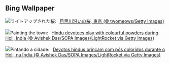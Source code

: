 ## Bing Wallpaper
![](https://www.bing.com/th?id=OHR.CherryBlossom2024_JA-JP4820412066_UHD.jpg&w=1000)ライトアップされた桜:&nbsp;&ensp;[目黒川沿いの桜, 東京 (© twomeows/Getty Images)](https://www.bing.com/th?id=OHR.CherryBlossom2024_JA-JP4820412066_UHD.jpg)
<br><br/>
![](https://www.bing.com/th?id=OHR.ColorfulHoli_EN-GB2645468196_UHD.jpg&w=1000)Painting the town:&nbsp;&ensp;[Hindu devotees play with colourful powders during Holi, India (© Avishek Das/SOPA Images/LightRocket via Getty Images)](https://www.bing.com/th?id=OHR.ColorfulHoli_EN-GB2645468196_UHD.jpg)
<br><br/>
![](https://www.bing.com/th?id=OHR.ColorfulHoli_PT-BR7363563541_UHD.jpg&w=1000)Pintando a cidade:&nbsp;&ensp;[Devotos hindus brincam com pós coloridos durante o Holi, na Índia (© Avishek Das/SOPA Images/LightRocket via Getty Images)](https://www.bing.com/th?id=OHR.ColorfulHoli_PT-BR7363563541_UHD.jpg)
<br><br/>

